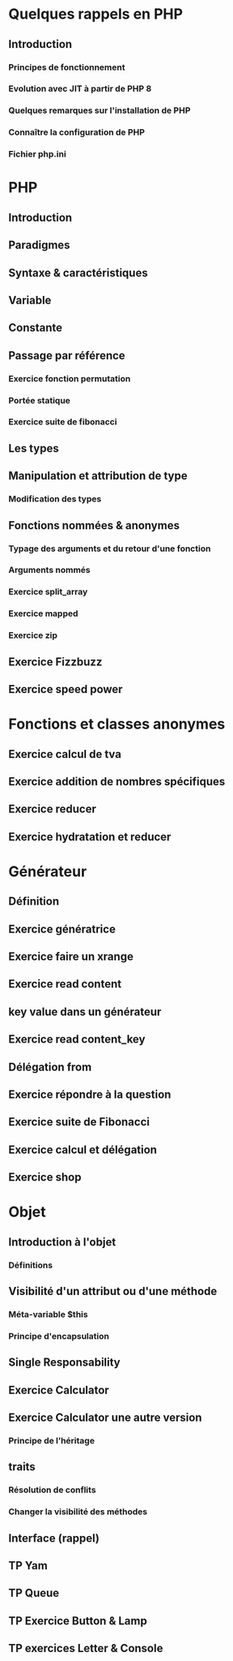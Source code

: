 # Quelques rappels en PHP
## Introduction
### Principes de fonctionnement
### Evolution avec JIT à partir de PHP 8
### Quelques remarques sur l'installation de PHP
### Connaître la configuration de PHP
### Fichier php.ini

# PHP
## Introduction
## Paradigmes
## Syntaxe & caractéristiques
## Variable
## Constante 
## Passage par référence 
### Exercice fonction permutation
### Portée statique
### Exercice suite de fibonacci
## Les types 
## Manipulation et attribution de type
### Modification des types
## Fonctions nommées & anonymes
### Typage des arguments et du retour d'une fonction
### Arguments nommés
### Exercice split_array 
### Exercice mapped 
### Exercice zip 
## Exercice Fizzbuzz
## Exercice speed power

# Fonctions et classes anonymes
## Exercice calcul de tva
## Exercice addition de nombres spécifiques
## Exercice reducer
## Exercice hydratation et reducer

# Générateur
## Définition
## Exercice génératrice
## Exercice faire un xrange
## Exercice read content
## key value dans un générateur
## Exercice read content_key
## Délégation from
## Exercice répondre à la question
## Exercice suite de Fibonacci
## Exercice calcul et délégation 
## Exercice shop

# Objet
## Introduction à l'objet
### Définitions
## Visibilité d'un attribut ou d'une méthode
### Méta-variable $this
### Principe d'encapsulation
## Single Responsability
## Exercice Calculator
## Exercice Calculator une autre version
### Principe de l’héritage
## traits
### Résolution de conflits
### Changer la visibilité des méthodes 
## Interface (rappel)
## TP Yam 
## TP Queue
## TP Exercice Button & Lamp
## TP exercices Letter & Console

#